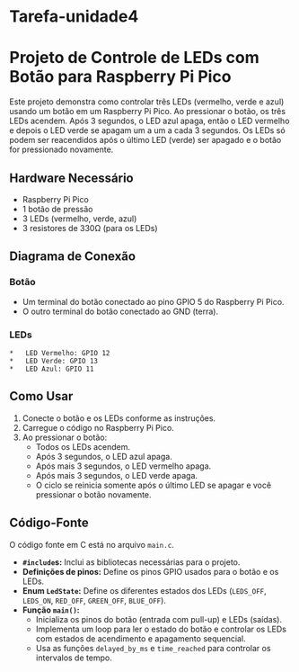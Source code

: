 # Tarefa-unidade4
# Projeto de Controle de LEDs com Botão para Raspberry Pi Pico

Este projeto demonstra como controlar três LEDs (vermelho, verde e azul) usando um botão em um Raspberry Pi Pico. Ao pressionar o botão, os três LEDs acendem. Após 3 segundos, o LED azul apaga, então o LED vermelho e depois o LED verde se apagam um a um a cada 3 segundos. Os LEDs só podem ser reacendidos após o último LED (verde) ser apagado e o botão for pressionado novamente.

## Hardware Necessário

*   Raspberry Pi Pico
*   1 botão de pressão
*   3 LEDs (vermelho, verde, azul)
*   3 resistores de 330Ω (para os LEDs)

## Diagrama de Conexão

### Botão

*   Um terminal do botão conectado ao pino GPIO 5 do Raspberry Pi Pico.
*   O outro terminal do botão conectado ao GND (terra).

### LEDs

    *   LED Vermelho: GPIO 12
    *   LED Verde: GPIO 13
    *   LED Azul: GPIO 11


## Como Usar

1.  Conecte o botão e os LEDs conforme as instruções.
2.  Carregue o código no Raspberry Pi Pico.
3.  Ao pressionar o botão:
    *   Todos os LEDs acendem.
    *   Após 3 segundos, o LED azul apaga.
    *   Após mais 3 segundos, o LED vermelho apaga.
    *   Após mais 3 segundos, o LED verde apaga.
    *   O ciclo se reinicia somente após o último LED se apagar e você pressionar o botão novamente.

## Código-Fonte

O código fonte em C está no arquivo `main.c`.

*   **`#include`s:** Inclui as bibliotecas necessárias para o projeto.
*   **Definições de pinos:** Define os pinos GPIO usados para o botão e os LEDs.
*   **Enum `LedState`:** Define os diferentes estados dos LEDs (`LEDS_OFF`, `LEDS_ON`, `RED_OFF`, `GREEN_OFF`, `BLUE_OFF`).
*   **Função `main()`:**
    *   Inicializa os pinos do botão (entrada com pull-up) e LEDs (saídas).
    *   Implementa um loop para ler o estado do botão e controlar os LEDs com estados de acendimento e apagamento sequencial.
    *   Usa as funções `delayed_by_ms` e `time_reached` para controlar os intervalos de tempo.
